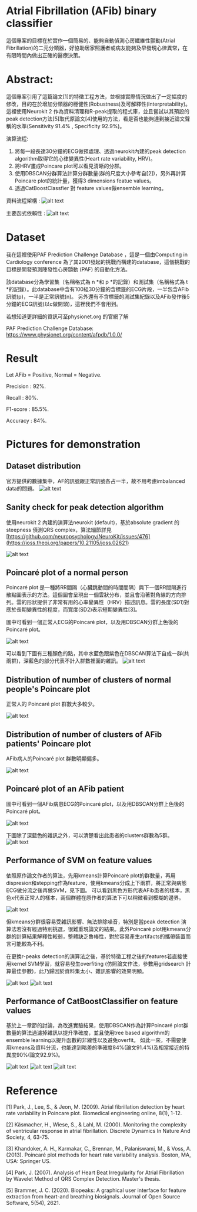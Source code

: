 # Atrial Fibrillation (AFib) binary classifier
這個專案的目標在於實作一個簡易的、能夠自動偵測心房纖維性顫動(Atrial Fibrillation)的二元分類器，好協助居家照護者或病友能夠及早發現心律異常，在有限時間內做出正確的醫療決策。 
# Abstract:

這個專案引用了這篇論文[1]的特徵工程方法，並根據實際情況做出了一定幅度的修改，目的在於增加分類器的穩健性(Robustness)及可解釋性(Interpretability)。
這裡使用Neurokit 2 作為資料清理和R-peak提取的程式庫，並且嘗試以其預設的peak detection方法[5]取代原論文[4]使用的方法，看是否也能夠達到接近論文聲稱的水準(Sensitivity 91.4% , Specificity 92.9%)。

演算流程:
1. 將每一段長達30分鐘的ECG做預處理、透過neurokit內建的peak detection algorithm取得它的心律變異性(Heart rate variability, HRV)。
2. 將HRV畫成Poincare plot可以看見清晰的分群。
3. 使用DBSCAN分群算法計算分群數量(群的尺度大小參考自[2])，另外再計算Poincare plot的統計量，獲得3 dimensions featue values。
4. 透過CatBoostClassfier 對 feature values做ensemble learning。

資料流程架構 :
![alt text](https://github.com/ilovec8763/Atrial-Fibrillation-AFib-binary-classifier/blob/master/Data%20Flow%20Diagram%2C%20DFD.png)

主要函式依賴性 :
![alt text](https://github.com/ilovec8763/Atrial-Fibrillation-AFib-binary-classifier/blob/master/Dependency_of_functions.png)

# Dataset
我在這裡使用PAF Prediction Challenge Database ，這是一個由Computing in Cardiology conference 為了其2001發起的挑戰而構建的database，這個挑戰的目標是開發預測陣發性心房顫動 (PAF) 的自動化方法。

該database分為學習集（名稱格式為 n *和 p *的記錄）和測試集（名稱格式為 t *的記錄）。此database中含有100組30分鐘的含標籤的ECG片段，一半包含AFib訊號(p)，一半是正常訊號(n)。
另外還有不含標籤的測試集紀錄以及AFib發作後5分鐘的ECG訊號(以c做開頭)，這裡我們不會用到。

若想知道更詳細的資訊可至physionet.org 的官網了解 

PAF Prediction Challenge Database: https://www.physionet.org/content/afpdb/1.0.0/

# Result
Let AFib = Positive, Normal = Negative.

Precision : 92%.

Recall : 80%.

F1-score : 85.5%.

Accuracy : 84%.

# Pictures for demonstration

## Dataset distribution
官方提供的數據集中，AF的訊號跟正常訊號各占一半，故不用考慮imbalanced data的問題。
![alt text](https://github.com/ilovec8763/Physiological-Signal-Processing-/blob/master/data%20balance.png)

## Sanity check for peak detection algorithm
使用neurokit 2 內建的演算法neurokit (default)，基於absolute gradient 的 steepness 偵測QRS complex，算法細節詳見 [https://github.com/neuropsychology/NeuroKit/issues/476](https://joss.theoj.org/papers/10.21105/joss.02621)

![alt text](https://github.com/ilovec8763/Physiological-Signal-Processing-/blob/master/n10_%E6%AD%A3%E5%B8%B8%E6%83%85%E5%BD%A2_ECG.png)


## Poincaré plot of a normal person
Poincaré plot 是一種將RR間隔（心臟跳動間的時間間隔）與下一個RR間隔進行散點圖表示的方法。這個圖會呈現出一個雲狀分布，並且會沿著對角線的方向排列。雲的形狀提供了非常有用的心率變異性（HRV）描述訊息。雲的長度(SD1)對應於長期變異性的程度，而寬度(SD2)表示短期變異性[3]。

圖中可看到一個正常人ECG的Poincaré plot，以及用DBSCAN分群上色後的Poincaré plot。

![alt text](https://github.com/ilovec8763/Physiological-Signal-Processing-/blob/master/poincare_plot_normal.png)

可以看到下圖有三種顏色的點，其中水藍色跟紫色在DBSCAN算法下自成一群(共兩群)，深藍色的部分代表不計入群數裡面的雜訊。
![alt text](https://github.com/ilovec8763/Physiological-Signal-Processing-/blob/master/poincare_plot_normal_colored.png)

## Distribution of number of clusters of normal people's Poincare plot
正常人的 Poincaré plot 群數大多較少。

![alt text](https://github.com/ilovec8763/Physiological-Signal-Processing-/blob/master/Clusters%20of%20normal.png)

## Distribution of number of clusters of AFib patients' Poincare plot 
 AFib病人的Poincaré plot 群數明顯偏多。
 
![alt text](https://github.com/ilovec8763/Physiological-Signal-Processing-/blob/master/Cluster%20of%20AFib%20patients.png)

## Poincaré plot of an AFib patient
圖中可看到一個AFib病患ECG的Poincaré plot，以及用DBSCAN分群上色後的Poincaré plot。

![alt text](https://github.com/ilovec8763/Physiological-Signal-Processing-/blob/master/poincare_plot_AFib.png)

下圖除了深藍色的雜訊之外，可以清楚看出此患者的clusters群數為5群。
![alt text](https://github.com/ilovec8763/Physiological-Signal-Processing-/blob/master/poincare_plot_AFib_colored.png)

## Performance of SVM on feature values 
依照原作論文作者的算法，先用kmeans計算Poincaré plot的群數量，再用dispresion和stepping作為feature，使用kmeans分成上下兩群，將正常與病態ECG做分流之後再做SVM，見下圖。
可以看到黑色方形代表AFib患者的樣本，黑色x代表正常人的樣本，兩個群體在原作者的算法下可以稍微看到模糊的邊界。

![alt text](https://github.com/ilovec8763/Atrial-Fibrillation-AFib-binary-classifier/blob/master/%E5%8E%9F%E8%AB%96%E6%96%87_%E5%9C%96%E7%89%87.png)

但kmeans分群很容易受雜訊影響、無法排除噪音，特別是當peak detection 演算法若沒有經過特別挑選，很難重現論文的結果。此外Poincaré plot用kmeans分群的計算結果解釋性較弱，整體缺乏魯棒性，對於容易產生artifacts的攜帶裝置而言可能較為不利。

在更換r-peaks detection的演算法之後，基於特徵工程之後的features若直接使用kernel SVM學習，就容易發生overfiting (仿照論文作法，參數用gridsearch 計算最佳參數)，此乃歸因於資料集太小、雜訊影響的效果明顯。

![alt text](https://github.com/ilovec8763/Physiological-Signal-Processing-/blob/master/SVM%20cm.png)
![alt text](https://github.com/ilovec8763/Physiological-Signal-Processing-/blob/master/SVM%20learning%20curve.png)

## Performance of CatBoostClassifier on feature values
基於上一章節的討論，為改進實驗結果，使用DBSCAN作為計算Poincaré plot群數量的算法過濾掉雜訊以提升準確度，並且使用tree based algorithm的ensemble learning以提升函數的非線性以及避免overfit。
如此一來，不需要使用kmeans及資料分流，也能達到略差的準確度84%(論文91.4%)及相當接近的特異度90%(論文92.9%)。

![alt text](https://github.com/ilovec8763/Physiological-Signal-Processing-/blob/master/CatBoost_Learning_Curve.png)
![alt text](https://github.com/ilovec8763/Physiological-Signal-Processing-/blob/master/confusion_matrix.png)
![alt text](https://github.com/ilovec8763/Physiological-Signal-Processing-/blob/master/Non_normalized_cm_catbosst.png)



# Reference
[1] Park, J., Lee, S., & Jeon, M. (2009). Atrial fibrillation detection by heart rate variability in Poincare plot. Biomedical engineering online, 8(1), 1-12.

[2] Käsmacher, H., Wiese, S., & Lahl, M. (2000). Monitoring the complexity of ventricular response in atrial fibrillation. Discrete Dynamics In Nature And Society, 4, 63-75.

[3] Khandoker, A. H., Karmakar, C., Brennan, M., Palaniswami, M., & Voss, A. (2013). Poincaré plot methods for heart rate variability analysis. Boston, MA, USA: Springer US.

[4] Park, J. (2007). Analysis of Heart Beat Irregularity for Atrial Fibrillation by Wavelet Method of QRS Complex Detection. Master's thesis.

[5] Brammer, J. C. (2020). Biopeaks: A graphical user interface for feature extraction from heart-and breathing biosignals. Journal of Open Source Software, 5(54), 2621.
